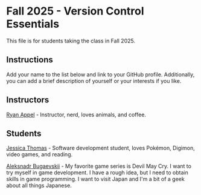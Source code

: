 # Fall 2025 - Version Control Essentials

This file is for students taking the class in Fall 2025.

## Instructions

Add your name to the list below and link to your GitHub profile. Additionally, you can add a brief description of yourself or your interests if you like.

## Instructors

[Ryan Appel](https://github.com/rdappel) - Instructor, nerd, loves animals, and coffee.

## Students

[Jessica Thomas](https://github.com/jmt713) - Software development student, loves Pokémon, Digimon, video games, and reading.

[Aleksnadr Bugaevskii](https://github.com/AleksBG44) - My favorite game series is Devil May Cry. I want to try myself in game development. I have a rough idea, but I need to obtain skills in game programming. I want to visit Japan and I'm a bit of a geek about all things Japanese.